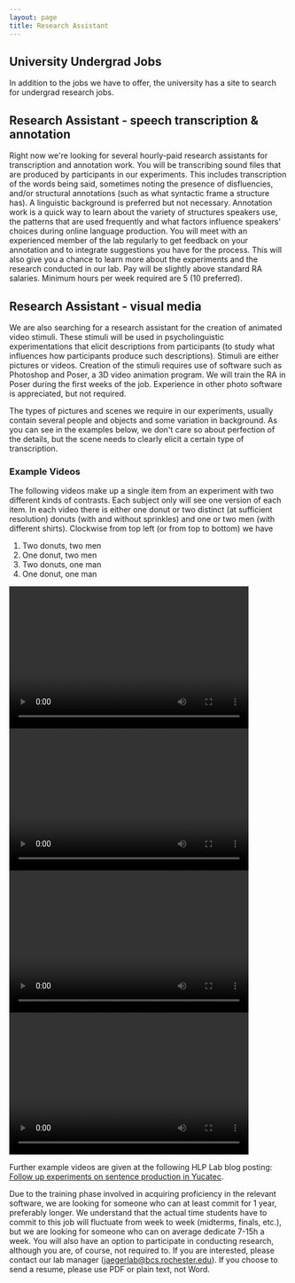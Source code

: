```yaml
---
layout: page
title: Research Assistant
---
```


## University Undergrad Jobs

In addition to the jobs we have to offer, the university has a site to search for undergrad research jobs.

## Research Assistant - speech transcription & annotation

Right now we're looking for several hourly-paid research assistants for transcription
and annotation work. You will be transcribing sound files that are produced by
participants in our experiments. This includes transcription of the words being
said, sometimes noting the presence of disfluencies, and/or structural annotations
(such as what syntactic frame a structure has). A linguistic background is preferred
but not necessary. Annotation work is a quick way to learn about the variety of
structures speakers use, the patterns that are used frequently and what factors
influence speakers' choices during online language production. You will meet with
an experienced member of the lab regularly to get feedback on your annotation and
to integrate suggestions you have for the process. This will also give you a chance
to learn more about the experiments and the research conducted in our lab. Pay will
be slightly above standard RA salaries. Minimum hours per week required are 5 (10 preferred).

## Research Assistant - visual media

We are also searching for a research assistant for the creation of animated video stimuli. These stimuli will be used in psycholinguistic experimentations that elicit descriptions from participants (to study what influences how participants produce such descriptions). Stimuli are either pictures or videos. Creation of the stimuli requires use of software such as Photoshop and Poser, a 3D video animation program. We will train the RA in Poser during the first weeks of the job. Experience in other photo software is appreciated, but not required.

The types of pictures and scenes we require in our experiments, usually contain several people and objects and some variation in background. As you can see in the examples below, we don't care so about perfection of the details, but the scene needs to clearly elicit a certain type of transcription.

### Example Videos

The following videos make up a single item from an experiment with two different kinds of contrasts. Each subject only will see one version of each item. In each video there is either one donut or two distinct (at sufficient resolution) donuts (with and without sprinkles) and one or two men (with different shirts). Clockwise from top left (or from top to bottom) we have

  1. Two donuts, two men
  2. One donut, two men
  3. Two donuts, one man
  4. One donut, one man

<!--
  The <video> tag  should work in Firefox >= 3.5, Safari >= 4.0,
  and Chrome >= 3.0. The default is to use Ogg Theora videos if
  suppported, falling back on MPEG4, and then the Java applet takes
  over if the <video> element isn't supported (e.g. IE or Opera).
  See http://www.theora.org/cortado/
-->
<video width="432" height="256" controls>
    <source src="givedonutman0.ogv" type="video/ogg" />
    <source src="givedonutman0.mp4" type="video/mp4" />
    <object type="application/x-java-applet" width="432" height="256">
        <param name="code" value="com.fluendo.player.Cortado.class" />
        <param name="archive" value="http://theora.org/cortado.jar" />
        <param name="url" value="givedonutman0.ogv"/>
        <param name="audio" value="false"/>
        <param name="autoPlay" value="false"/>
    </object>
</video>
<video width="432" height="256" controls>
    <source src="givedonutman1.ogv" type="video/ogg" />
    <source src="givedonutman1.mp4" type="video/mp4" />
    <object type="application/x-java-applet" width="432" height="256">
        <param name="code" value="com.fluendo.player.Cortado.class" />
        <param name="archive" value="http://theora.org/cortado.jar" />
        <param name="url" value="givedonutman1.ogv"/>
        <param name="audio" value="false"/>
        <param name="autoPlay" value="false"/>
    </object>
</video>
<video width="432" height="256" controls>
    <source src="givedonutman2.ogv" type="video/ogg" />
    <source src="givedonutman2.mp4" type="video/mp4" />
    <object type="application/x-java-applet" width="432" height="256">
        <param name="code" value="com.fluendo.player.Cortado.class" />
        <param name="archive" value="http://theora.org/cortado.jar" />
        <param name="url" value="givedonutman2.ogv"/>
        <param name="audio" value="false"/>
        <param name="autoPlay" value="false"/>
    </object>
</video>
<video width="432" height="256" controls>
    <source src="givedonutman3.ogv" type="video/ogg" />
    <source src="givedonutman3.mp4" type="video/mp4" />
    <object type="application/x-java-applet" width="432" height="256">
        <param name="code" value="com.fluendo.player.Cortado.class" />
        <param name="archive" value="http://theora.org/cortado.jar" />
        <param name="url" value="givedonutman3.ogv"/>
        <param name="audio" value="false"/>
        <param name="autoPlay" value="false"/>
    </object>
</video>

Further example videos are given at the following HLP Lab blog posting: [Follow up experiments on sentence production in Yucatec](http://hlplab.wordpress.com/2008/07/26/follow-up-experiments-on-sentence-production-in-yucatec/).

Due to the training phase involved in acquiring proficiency in the relevant software, we are looking for someone who can at least commit for 1 year, preferably longer. We understand that the actual time students have to commit to this job will fluctuate from week to week (midterms, finals, etc.), but we are looking for someone who can on average dedicate 7-15h a week. You will also have an option to participate in conducting research, although you are, of course, not required to. If you are interested, please contact our lab manager (<jaegerlab@bcs.rochester.edu>). If you choose to send a resume, please use PDF or plain text, not Word.
